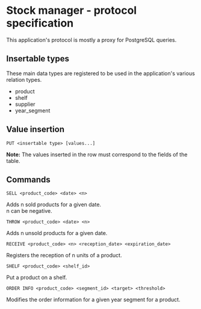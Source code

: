 # Stock manager - protocol specification

This application's protocol is mostly a proxy for PostgreSQL queries.

## Insertable types
These main data types are registered to be used in the application's various relation types.

- product
- shelf
- supplier
- year_segment

## Value insertion
`PUT <insertable type> [values...]`

**Note:** The values inserted in the row must correspond to the fields of the table.

## Commands
`SELL <product_code> <date> <n>`

Adds n sold products for a given date. \
n can be negative.

`THROW <product_code> <date> <n>`

Adds n unsold products for a given date.

`RECEIVE <product_code> <n> <reception_date> <expiration_date>`

Registers the reception of n units of a product.

`SHELF <product_code> <shelf_id>`

Put a product on a shelf.

`ORDER INFO <product_code> <segment_id> <target> <threshold>`

Modifies the order information for a given year segment for a product.